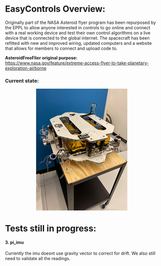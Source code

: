# EasyControls Overview:
Originally part of the NASA Asteroid flyer program has been repurposed by the EPPL to allow anyone interested in controls to go online and connect with a real working device and test their own control algorithms on a live device that is connected to the global internet. The spacecraft has been refitted with new and improved wiring, updated computers and a website that allows for members to connect and upload code to.

**AsteroidFreeFlier original purpose:**  
https://www.nasa.gov/feature/extreme-access-flyer-to-take-planetary-exploration-airborne

### Current state:
<p align="center">
  <img width="300px" height="400px" src="https://github.com/danielwilczak101/AsteroidFreeFlier/blob/media/images/craft1010.JPG">
</p>

# Tests still in progress:

#### 3. pi_imu  
Currently the imu doesnt use gravity vector to correct for drift. We also still need to validate all the readings.  



